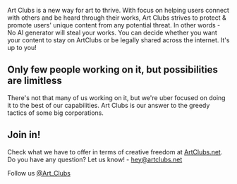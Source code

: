 Art Clubs is a new way for art to thrive. 
With focus on helping users connect with others and be heard through their works, Art Clubs strives to protect & promote users' unique content from any potential threat.
In other words - No AI generator will steal your works. You can decide whether you want your content to stay on ArtClubs or be legally shared across the internet. 
It's up to you!

## Only few people working on it, but possibilities are limitless

There's not that many of us working on it, but we're uber focused on doing it to the best of our capabilities. 
Art Clubs is our answer to the greedy tactics of some big corporations.

## Join in!

Check what we have to offer in terms of creative freedom at [ArtClubs.net](https://artclubs.net).
Do you have any question? Let us know! - hey@artclubs.net

Follow us [@Art_Clubs](https://twitter.com/art_clubs)
